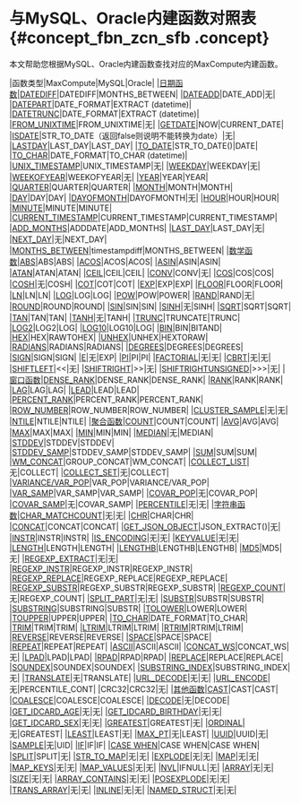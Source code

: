 # 与MySQL、Oracle内建函数对照表 {#concept_fbn_zcn_sfb .concept}

本文帮助您根据MySQL、Oracle内建函数查找对应的MaxCompute内建函数。

|函数类型|MaxCompute|MySQL|Oracle|
|[日期函数](intl.zh-CN/用户指南/SQL/内建函数/日期函数.md#)|[DATEDIFF](intl.zh-CN/用户指南/SQL/内建函数/日期函数.md#section_xl2_nsl_vdb)|DATEDIFF|MONTHS\_BETWEEN|
|[DATEADD](intl.zh-CN/用户指南/SQL/内建函数/日期函数.md#section_qjz_lrl_vdb)|DATE\_ADD|无|
|[DATEPART](intl.zh-CN/用户指南/SQL/内建函数/日期函数.md#section_am4_xtl_vdb)|DATE\_FORMAT|EXTRACT \(datetime\)|
|[DATETRUNC](intl.zh-CN/用户指南/SQL/内建函数/日期函数.md#section_zbr_d5l_vdb)|DATE\_FORMAT|EXTRACT \(datetime\)|
|[FROM\_UNIXTIME](intl.zh-CN/用户指南/SQL/内建函数/日期函数.md#section_yzv_j5l_vdb)|FROM\_UNIXTIME|无|
|[GETDATE](intl.zh-CN/用户指南/SQL/内建函数/日期函数.md#section_o4p_45l_vdb)|NOW|CURRENT\_DATE|
|[ISDATE](intl.zh-CN/用户指南/SQL/内建函数/日期函数.md#section_rzl_s5l_vdb)|STR\_TO\_DATE（返回false则说明不能转换为date）|无|
|[LASTDAY](intl.zh-CN/用户指南/SQL/内建函数/日期函数.md#section_vhk_w2m_vdb)|LAST\_DAY|LAST\_DAY|
|[TO\_DATE](intl.zh-CN/用户指南/SQL/内建函数/日期函数.md#section_b3z_1fm_vdb)|STR\_TO\_DATE\(\)|DATE|
|[TO\_CHAR](intl.zh-CN/用户指南/SQL/内建函数/日期函数.md#section_a2d_rfm_vdb)|DATE\_FORMAT|TO\_CHAR \(datetime\)|
|[UNIX\_TIMESTAMP](intl.zh-CN/用户指南/SQL/内建函数/日期函数.md#section_k4r_zfm_vdb)|UNIX\_TIMESTAMP|无|
|[WEEKDAY](intl.zh-CN/用户指南/SQL/内建函数/日期函数.md#section_g41_2gm_vdb)|WEEKDAY|无|
|[WEEKOFYEAR](intl.zh-CN/用户指南/SQL/内建函数/日期函数.md#section_rjv_hgm_vdb)|WEEKOFYEAR|无|
|[YEAR](intl.zh-CN/用户指南/SQL/内建函数/日期函数.md#section_gb4_g3m_vdb)|YEAR|YEAR|
|[QUARTER](intl.zh-CN/用户指南/SQL/内建函数/日期函数.md#section_ckz_m3m_vdb)|QUARTER|QUARTER|
|[MONTH](intl.zh-CN/用户指南/SQL/内建函数/日期函数.md#section_atw_s3m_vdb)|MONTH|MONTH|
|[DAY](intl.zh-CN/用户指南/SQL/内建函数/日期函数.md#section_lt5_w3m_vdb)|DAY|DAY|
|[DAYOFMONTH](intl.zh-CN/用户指南/SQL/内建函数/日期函数.md#section_k4p_fjm_vdb)|DAYOFMONTH|无|
|[HOUR](intl.zh-CN/用户指南/SQL/内建函数/日期函数.md#section_lrl_jjm_vdb)|HOUR|HOUR|
|[MINUTE](intl.zh-CN/用户指南/SQL/内建函数/日期函数.md#section_o15_mjm_vdb)|MINUTE|MINUTE|
|[CURRENT\_TIMESTAMP](intl.zh-CN/用户指南/SQL/内建函数/日期函数.md#section_r1r_sjm_vdb)|CURRENT\_TIMESTAMP|CURRENT\_TIMESTAMP|
|[ADD\_MONTHS](intl.zh-CN/用户指南/SQL/内建函数/日期函数.md#section_psn_vjm_vdb)|ADDDATE|ADD\_MONTHS|
|[LAST\_DAY](intl.zh-CN/用户指南/SQL/内建函数/日期函数.md#section_idn_1km_vdb)|LAST\_DAY|无|
|[NEXT\_DAY](intl.zh-CN/用户指南/SQL/内建函数/日期函数.md#section_eqf_2km_vdb)|无|NEXT\_DAY|
|[MONTHS\_BETWEEN](intl.zh-CN/用户指南/SQL/内建函数/日期函数.md#section_cbq_4km_vdb)|timestampdiff|MONTHS\_BETWEEN|
|[数学函数](intl.zh-CN/用户指南/SQL/内建函数/数学函数.md#)|[ABS](intl.zh-CN/用户指南/SQL/内建函数/数学函数.md#)|ABS|ABS|
|[ACOS](intl.zh-CN/用户指南/SQL/内建函数/数学函数.md#section_cfp_qmm_vdb)|ACOS|ACOS|
|[ASIN](intl.zh-CN/用户指南/SQL/内建函数/数学函数.md#)|ASIN|ASIN|
|[ATAN](intl.zh-CN/用户指南/SQL/内建函数/数学函数.md#section_odw_jnm_vdb)|ATAN|ATAN|
|[CEIL](intl.zh-CN/用户指南/SQL/内建函数/数学函数.md#section_ugm_k4m_vdb)|CEIL|CEIL|
|[CONV](intl.zh-CN/用户指南/SQL/内建函数/数学函数.md#section_tkx_q4m_vdb)|CONV|无|
|[COS](intl.zh-CN/用户指南/SQL/内建函数/数学函数.md#section_tpy_z4m_vdb)|COS|COS|
|[COSH](intl.zh-CN/用户指南/SQL/内建函数/数学函数.md#section_tnp_gpm_vdb)|无|COSH|
|[COT](intl.zh-CN/用户指南/SQL/内建函数/数学函数.md#section_hhz_lpm_vdb)|COT|COT|
|[EXP](intl.zh-CN/用户指南/SQL/内建函数/数学函数.md#section_q1n_rpm_vdb)|EXP|EXP|
|[FLOOR](intl.zh-CN/用户指南/SQL/内建函数/数学函数.md#section_yrw_wpm_vdb)|FLOOR|FLOOR|
|[LN](intl.zh-CN/用户指南/SQL/内建函数/数学函数.md#section_pdm_fqm_vdb)|LN|LN|
|[LOG](intl.zh-CN/用户指南/SQL/内建函数/数学函数.md#section_iwc_4qm_vdb)|LOG|LOG|
|[POW](intl.zh-CN/用户指南/SQL/内建函数/数学函数.md#section_gmv_wqm_vdb)|POW|POWER|
|[RAND](intl.zh-CN/用户指南/SQL/内建函数/数学函数.md#section_qlv_2rm_vdb)|RAND|无|
|[ROUND](intl.zh-CN/用户指南/SQL/内建函数/数学函数.md#section_ocf_jrm_vdb)|ROUND|ROUND|
|[SIN](intl.zh-CN/用户指南/SQL/内建函数/数学函数.md#section_tky_gvm_vdb)|SIN|SIN|
|[SINH](intl.zh-CN/用户指南/SQL/内建函数/数学函数.md#section_ccf_gym_vdb)|无|SINH|
|[SQRT](intl.zh-CN/用户指南/SQL/内建函数/数学函数.md#section_nns_lym_vdb)|SQRT|SQRT|
|[TAN](intl.zh-CN/用户指南/SQL/内建函数/数学函数.md#section_ibd_rym_vdb)|TAN|TAN|
|[TANH](intl.zh-CN/用户指南/SQL/内建函数/数学函数.md#section_pfh_wym_vdb)|无|TANH|
|[TRUNC](intl.zh-CN/用户指南/SQL/内建函数/数学函数.md#section_yly_1zm_vdb)|TRUNCATE|TRUNC|
|[LOG2](intl.zh-CN/用户指南/SQL/内建函数/数学函数.md#section_dh3_tzm_vdb)|LOG2|LOG|
|[LOG10](intl.zh-CN/用户指南/SQL/内建函数/数学函数.md#section_bjc_zzm_vdb)|LOG10|LOG|
|[BIN](intl.zh-CN/用户指南/SQL/内建函数/数学函数.md#section_ucn_21n_vdb)|BIN|BITAND|
|[HEX](intl.zh-CN/用户指南/SQL/内建函数/数学函数.md#section_nxv_j1n_vdb)|HEX|RAWTOHEX|
|[UNHEX](intl.zh-CN/用户指南/SQL/内建函数/数学函数.md#section_k5x_51n_vdb)|UNHEX|HEXTORAW|
|[RADIANS](intl.zh-CN/用户指南/SQL/内建函数/数学函数.md#section_dwg_1bn_vdb)|RADIANS|RADIANS|
|[DEGREES](intl.zh-CN/用户指南/SQL/内建函数/数学函数.md#section_adl_hbn_vdb)|DEGREES|DEGREES|
|[SIGN](intl.zh-CN/用户指南/SQL/内建函数/数学函数.md#section_gq5_lbn_vdb)|SIGN|SIGN|
|[E](intl.zh-CN/用户指南/SQL/内建函数/数学函数.md#section_yfc_zbn_vdb)|无|EXP|
|[PI](intl.zh-CN/用户指南/SQL/内建函数/数学函数.md#section_hhc_dcn_vdb)|PI|PI|
|[FACTORIAL](intl.zh-CN/用户指南/SQL/内建函数/数学函数.md#section_umk_gcn_vdb)|无|无|
|[CBRT](intl.zh-CN/用户指南/SQL/内建函数/数学函数.md#section_frl_lcn_vdb)|无|无|
|[SHIFTLEFT](intl.zh-CN/用户指南/SQL/内建函数/数学函数.md#section_k4z_pcn_vdb)|<<|无|
|[SHIFTRIGHT](intl.zh-CN/用户指南/SQL/内建函数/数学函数.md#section_iyl_vcn_vdb)|\>\>|无|
|[SHIFTRIGHTUNSIGNED](intl.zh-CN/用户指南/SQL/内建函数/数学函数.md#section_h2f_1dn_vdb)|\>\>\>|无|
|[窗口函数](intl.zh-CN/用户指南/SQL/内建函数/窗口函数.md#)|[DENSE\_RANK](intl.zh-CN/用户指南/SQL/内建函数/窗口函数.md#)|DENSE\_RANK|DENSE\_RANK|
|[RANK](intl.zh-CN/用户指南/SQL/内建函数/窗口函数.md#section_yvx_jb1_wdb)|RANK|RANK|
|[LAG](intl.zh-CN/用户指南/SQL/内建函数/窗口函数.md#section_dbf_xb1_wdb)|LAG|LAG|
|[LEAD](intl.zh-CN/用户指南/SQL/内建函数/窗口函数.md#section_s5f_jc1_wdb)|LEAD|LEAD|
|[PERCENT\_RANK](intl.zh-CN/用户指南/SQL/内建函数/窗口函数.md#section_lmk_tc1_wdb)|PERCENT\_RANK|PERCENT\_RANK|
|[ROW\_NUMBER](intl.zh-CN/用户指南/SQL/内建函数/窗口函数.md#section_cm1_cd1_wdb)|ROW\_NUMBER|ROW\_NUMBER|
|[CLUSTER\_SAMPLE](intl.zh-CN/用户指南/SQL/内建函数/窗口函数.md#section_mst_md1_wdb)|无|无|
|[NTILE](intl.zh-CN/用户指南/SQL/内建函数/窗口函数.md#section_gjj_c21_wdb)|NTILE|NTILE|
|[聚合函数](intl.zh-CN/用户指南/SQL/内建函数/聚合函数.md#)|[COUNT](intl.zh-CN/用户指南/SQL/内建函数/聚合函数.md#section_x1k_xq1_wdb)|COUNT|COUNT|
|[AVG](intl.zh-CN/用户指南/SQL/内建函数/聚合函数.md#section_oxf_mr1_wdb)|AVG|AVG|
|[MAX](intl.zh-CN/用户指南/SQL/内建函数/聚合函数.md#section_rys_tr1_wdb)|MAX|MAX|
|[MIN](intl.zh-CN/用户指南/SQL/内建函数/聚合函数.md#section_mll_yr1_wdb)|MIN|MIN|
|[MEDIAN](intl.zh-CN/用户指南/SQL/内建函数/聚合函数.md#section_m5y_cs1_wdb)|无|MEDIAN|
|[STDDEV](intl.zh-CN/用户指南/SQL/内建函数/聚合函数.md#section_gg5_dv1_wdb)|STDDEV|STDDEV|
|[STDDEV\_SAMP](intl.zh-CN/用户指南/SQL/内建函数/聚合函数.md#section_sgk_jv1_wdb)|STDDEV\_SAMP|STDDEV\_SAMP|
|[SUM](intl.zh-CN/用户指南/SQL/内建函数/聚合函数.md#section_okf_4v1_wdb)|SUM|SUM|
|[WM\_CONCAT](intl.zh-CN/用户指南/SQL/内建函数/聚合函数.md#section_ddm_tv1_wdb)|GROUP\_CONCAT|WM\_CONCAT|
|[COLLECT\_LIST](intl.zh-CN/用户指南/SQL/内建函数/聚合函数.md#section_fth_1w1_wdb)|无|COLLECT|
|[COLLECT\_SET](intl.zh-CN/用户指南/SQL/内建函数/聚合函数.md#section_skl_fw1_wdb)|无|COLLECT|
|[VARIANCE/VAR\_POP](intl.zh-CN/用户指南/SQL/内建函数/聚合函数.md#section_emm_lw1_wdb)|VAR\_POP|VARIANCE/VAR\_POP|
|[VAR\_SAMP](intl.zh-CN/用户指南/SQL/内建函数/聚合函数.md#section_dt5_tw1_wdb)|VAR\_SAMP|VAR\_SAMP|
|[COVAR\_POP](intl.zh-CN/用户指南/SQL/内建函数/聚合函数.md#section_hng_1x1_wdb)|无|COVAR\_POP|
|[COVAR\_SAMP](intl.zh-CN/用户指南/SQL/内建函数/聚合函数.md#section_zvm_gx1_wdb)|无|COVAR\_SAMP|
|[PERCENTILE](intl.zh-CN/用户指南/SQL/内建函数/聚合函数.md#section_lqv_lx1_wdb)|无|无|
|[字符串函数](intl.zh-CN/用户指南/SQL/内建函数/字符串函数.md#)|[CHAR\_MATCHCOUNT](intl.zh-CN/用户指南/SQL/内建函数/字符串函数.md#section_mnd_gvz_vdb)|无|无|
|[CHR](intl.zh-CN/用户指南/SQL/内建函数/字符串函数.md#section_s5r_lwz_vdb)|CHAR|CHR|
|[CONCAT](intl.zh-CN/用户指南/SQL/内建函数/字符串函数.md#section_xxj_wwz_vdb)|CONCAT|CONCAT|
|[GET\_JSON\_OBJECT](intl.zh-CN/用户指南/SQL/内建函数/字符串函数.md#section_cdt_gxz_vdb)|JSON\_EXTRACT\(\)|无|
|[INSTR](intl.zh-CN/用户指南/SQL/内建函数/字符串函数.md#section_vft_yxz_vdb)|INSTR|INSTR|
|[IS\_ENCODING](intl.zh-CN/用户指南/SQL/内建函数/字符串函数.md#section_qdj_kyz_vdb)|无|无|
|[KEYVALUE](intl.zh-CN/用户指南/SQL/内建函数/字符串函数.md#section_lnq_tyz_vdb)|无|无|
|[LENGTH](intl.zh-CN/用户指南/SQL/内建函数/字符串函数.md#section_ewt_jzz_vdb)|LENGTH|LENGTH|
|[LENGTHB](intl.zh-CN/用户指南/SQL/内建函数/字符串函数.md#section_o3y_pzz_vdb)|LENGTHB|LENGTHB|
|[MD5](intl.zh-CN/用户指南/SQL/内建函数/字符串函数.md#section_hbw_xzz_vdb)|MD5|无|
|[REGEXP\_EXTRACT](intl.zh-CN/用户指南/SQL/内建函数/字符串函数.md#section_ms1_lc1_wdb)|无|无|
|[REGEXP\_INSTR](intl.zh-CN/用户指南/SQL/内建函数/字符串函数.md#section_jpn_5c1_wdb)|REGEXP\_INSTR|REGEXP\_INSTR|
|[REGEXP\_REPLACE](intl.zh-CN/用户指南/SQL/内建函数/字符串函数.md#section_k2w_2d1_wdb)|REGEXP\_REPLACE|REGEXP\_REPLACE|
|[REGEXP\_SUBSTR](intl.zh-CN/用户指南/SQL/内建函数/字符串函数.md#section_k5b_qd1_wdb)|REGEXP\_SUBSTR|REGEXP\_SUBSTR|
|[REGEXP\_COUNT](intl.zh-CN/用户指南/SQL/内建函数/字符串函数.md#section_hxs_yd1_wdb)|无|REGEXP\_COUNT|
|[SPLIT\_PART](intl.zh-CN/用户指南/SQL/内建函数/字符串函数.md#section_ecy_k21_wdb)|无|无|
|[SUBSTR](intl.zh-CN/用户指南/SQL/内建函数/字符串函数.md#section_nkj_1f1_wdb)|SUBSTR|SUBSTR|
|[SUBSTRING](intl.zh-CN/用户指南/SQL/内建函数/字符串函数.md#section_s1h_3f1_wdb)|SUBSTRING|SUBSTR|
|[TOLOWER](intl.zh-CN/用户指南/SQL/内建函数/字符串函数.md#section_nzz_lg1_wdb)|LOWER|LOWER|
|[TOUPPER](intl.zh-CN/用户指南/SQL/内建函数/字符串函数.md#section_qvg_sg1_wdb)|UPPER|UPPER|
|[TO\_CHAR](intl.zh-CN/用户指南/SQL/内建函数/字符串函数.md#section_lgq_wg1_wdb)|DATE\_FORMAT|TO\_CHAR|
|[TRIM](intl.zh-CN/用户指南/SQL/内建函数/字符串函数.md#section_mf1_3h1_wdb)|TRIM|TRIM|
|[LTRIM](intl.zh-CN/用户指南/SQL/内建函数/字符串函数.md#section_shc_d21_wdb)|LTRIM|LTRIM|
|[RTRIM](intl.zh-CN/用户指南/SQL/内建函数/字符串函数.md#section_gtk_rh1_wdb)|RTRIM|LTRIM|
|[REVERSE](intl.zh-CN/用户指南/SQL/内建函数/字符串函数.md#section_or4_d31_wdb)|REVERSE|REVERSE|
|[SPACE](intl.zh-CN/用户指南/SQL/内建函数/字符串函数.md#section_a25_h31_wdb)|SPACE|SPACE|
|[REPEAT](intl.zh-CN/用户指南/SQL/内建函数/字符串函数.md#section_gnq_m31_wdb)|REPEAT|REPEAT|
|[ASCII](intl.zh-CN/用户指南/SQL/内建函数/字符串函数.md#section_hgm_s31_wdb)|ASCII|ASCII|
|[CONCAT\_WS](intl.zh-CN/用户指南/SQL/内建函数/字符串函数.md#section_xnf_sj1_wdb)|CONCAT\_WS|无|
|[LPAD](intl.zh-CN/用户指南/SQL/内建函数/字符串函数.md#section_mcj_zj1_wdb)|LPAD|LPAD|
|[RPAD](intl.zh-CN/用户指南/SQL/内建函数/字符串函数.md#section_k1f_3k1_wdb)|RPAD|RPAD|
|[REPLACE](intl.zh-CN/用户指南/SQL/内建函数/字符串函数.md#section_ln3_5k1_wdb)|REPLACE|REPLACE|
|[SOUNDEX](intl.zh-CN/用户指南/SQL/内建函数/字符串函数.md#section_z2z_1l1_wdb)|SOUNDEX|SOUNDEX|
|[SUBSTRING\_INDEX](intl.zh-CN/用户指南/SQL/内建函数/字符串函数.md#section_uw3_hl1_wdb)|SUBSTRING\_INDEX|无|
|[TRANSLATE](intl.zh-CN/用户指南/SQL/内建函数/字符串函数.md#section_bk1_nl1_wdb)|无|TRANSLATE|
|[URL\_DECODE](intl.zh-CN/用户指南/SQL/内建函数/字符串函数.md#section_kwp_lbp_32b)|无|无|
|[URL\_ENCODE](intl.zh-CN/用户指南/SQL/内建函数/字符串函数.md#section_hy4_ccp_32b)|无|PERCENTILE\_CONT|
|CRC32|CRC32|无|
|[其他函数](intl.zh-CN/用户指南/SQL/内建函数/其他函数.md#)|[CAST](intl.zh-CN/用户指南/SQL/内建函数/其他函数.md#section_bpc_dy1_wdb)|CAST|CAST|
|[COALESCE](intl.zh-CN/用户指南/SQL/内建函数/其他函数.md#section_dts_3y1_wdb)|COALESCE|COALESCE|
|[DECODE](intl.zh-CN/用户指南/SQL/内建函数/其他函数.md#section_ygq_4y1_wdb)|无|DECODE|
|[GET\_IDCARD\_AGE](intl.zh-CN/用户指南/SQL/内建函数/其他函数.md#section_j2q_1z1_wdb)|无|无|
|[GET\_IDCARD\_BIRTHDAY](intl.zh-CN/用户指南/SQL/内建函数/其他函数.md#section_tfq_dz1_wdb)|无|无|
|[GET\_IDCARD\_SEX](intl.zh-CN/用户指南/SQL/内建函数/其他函数.md#section_akt_gz1_wdb)|无|无|
|[GREATEST](intl.zh-CN/用户指南/SQL/内建函数/其他函数.md#section_n1g_kz1_wdb)|GREATEST|无|
|[ORDINAL](intl.zh-CN/用户指南/SQL/内建函数/其他函数.md#section_pcj_pz1_wdb)|无|GREATEST|
|[LEAST](intl.zh-CN/用户指南/SQL/内建函数/其他函数.md#section_m1b_xz1_wdb)|LEAST|无|
|[MAX\_PT](intl.zh-CN/用户指南/SQL/内建函数/其他函数.md#section_yyf_d1b_wdb)|无|LEAST|
|[UUID](intl.zh-CN/用户指南/SQL/内建函数/其他函数.md#section_gtg_j1b_wdb)|UUID|无|
|[SAMPLE](intl.zh-CN/用户指南/SQL/内建函数/其他函数.md#section_vvl_l1b_wdb)|无|UID|
|[IF](intl.zh-CN/用户指南/SQL/内建函数/其他函数.md#section_mg5_1bb_wdb)|IF|IF|
|[CASE WHEN](intl.zh-CN/用户指南/SQL/内建函数/其他函数.md#section_axm_v1b_wdb)|CASE WHEN|CASE WHEN|
|[SPLIT](intl.zh-CN/用户指南/SQL/内建函数/其他函数.md#section_omq_nbb_wdb)|SPLIT|无|
|[STR\_TO\_MAP](intl.zh-CN/用户指南/SQL/内建函数/其他函数.md#section_p1z_xrj_dfb)|无|无|
|[EXPLODE](intl.zh-CN/用户指南/SQL/内建函数/其他函数.md#section_wgw_xbb_wdb)|无|无|
|[MAP](intl.zh-CN/用户指南/SQL/内建函数/其他函数.md#section_bzn_hcb_wdb)|无|无|
|[MAP\_KEYS](intl.zh-CN/用户指南/SQL/内建函数/其他函数.md#section_mym_clb_wdb)|无|无|
|[MAP\_VALUES](intl.zh-CN/用户指南/SQL/内建函数/其他函数.md#section_pd3_jlb_wdb)|无|无|
|[NVL](intl.zh-CN/用户指南/SQL/内建函数/其他函数.md#section_c2j_hbb_wdb)|IFNULL|无|
|[ARRAY](intl.zh-CN/用户指南/SQL/内建函数/其他函数.md#section_zcz_4lb_wdb)|无|无|
|[SIZE](intl.zh-CN/用户指南/SQL/内建函数/其他函数.md#section_nr5_vlb_wdb)|无|无|
|[ARRAY\_CONTAINS](intl.zh-CN/用户指南/SQL/内建函数/其他函数.md#section_rk2_2mb_wdb)|无|无|
|[POSEXPLODE](intl.zh-CN/用户指南/SQL/内建函数/其他函数.md#section_ilc_xmb_wdb)|无|无|
|[TRANS\_ARRAY](intl.zh-CN/用户指南/SQL/内建函数/其他函数.md#section_y21_vnb_wdb)|无|无|
|[INLINE](intl.zh-CN/用户指南/SQL/内建函数/其他函数.md#section_w3l_pnb_wdb)|无|无|
|[NAMED\_STRUCT](intl.zh-CN/用户指南/SQL/内建函数/其他函数.md#section_ecs_3nb_wdb)|无|无|

